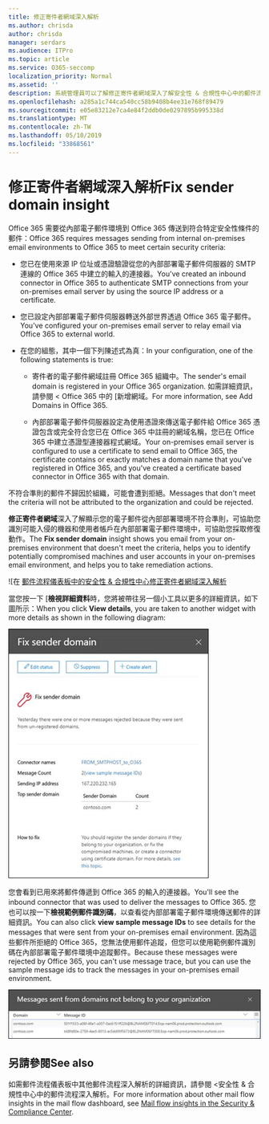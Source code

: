 ```yaml
---
title: 修正寄件者網域深入解析
ms.author: chrisda
author: chrisda
manager: serdars
ms.audience: ITPro
ms.topic: article
ms.service: O365-seccomp
localization_priority: Normal
ms.assetid: ''
description: 系統管理員可以了解修正寄件者網域深入了解安全性 & 合規性中心中的郵件流程儀表板中。
ms.openlocfilehash: a285a1c744ca540cc58b9408b4ee31e768f89479
ms.sourcegitcommit: e05e83212e7ca4e84f2ddb0de0297895b995338d
ms.translationtype: MT
ms.contentlocale: zh-TW
ms.lasthandoff: 05/10/2019
ms.locfileid: "33868561"
---
```

# <a name="fix-sender-domain-insight"></a><span data-ttu-id="058c9-103">修正寄件者網域深入解析</span><span class="sxs-lookup"><span data-stu-id="058c9-103">Fix sender domain insight</span></span>

<span data-ttu-id="058c9-104">Office 365 需要從內部電子郵件環境到 Office 365 傳送到符合特定安全性條件的郵件：</span><span class="sxs-lookup"><span data-stu-id="058c9-104">Office 365 requires messages sending from internal on-premises email environments to Office 365 to meet certain security criteria:</span></span>

- <span data-ttu-id="058c9-105">您已在使用來源 IP 位址或憑證驗證從您的內部部署電子郵件伺服器的 SMTP 連線的 Office 365 中建立的輸入的連接器。</span><span class="sxs-lookup"><span data-stu-id="058c9-105">You've created an inbound connector in Office 365 to authenticate SMTP connections from your on-premises email server by using the source IP address or a certificate.</span></span>

- <span data-ttu-id="058c9-106">您已設定內部部署電子郵件伺服器轉送外部世界透過 Office 365 電子郵件。</span><span class="sxs-lookup"><span data-stu-id="058c9-106">You've configured your on-premises email server to relay email via Office 365 to external world.</span></span>

- <span data-ttu-id="058c9-107">在您的組態，其中一個下列陳述式為真：</span><span class="sxs-lookup"><span data-stu-id="058c9-107">In your configuration, one of the following statements is true:</span></span>

  - <span data-ttu-id="058c9-108">寄件者的電子郵件網域註冊 Office 365 組織中。</span><span class="sxs-lookup"><span data-stu-id="058c9-108">The sender's email domain is registered in your Office 365 organization.</span></span> <span data-ttu-id="058c9-109">如需詳細資訊，請參閱 < Office 365 中的 [新增網域。</span><span class="sxs-lookup"><span data-stu-id="058c9-109">For more information, see Add Domains in Office 365.</span></span>

  - <span data-ttu-id="058c9-110">內部部署電子郵件伺服器設定為使用憑證來傳送電子郵件給 Office 365 憑證包含或完全符合您已在 Office 365 中註冊的網域名稱，您已在 Office 365 中建立憑證型連接器程式網域。</span><span class="sxs-lookup"><span data-stu-id="058c9-110">Your on-premises email server is configured to use a certificate to send email to Office 365, the certificate contains or exactly matches a domain name that you've registered in Office 365, and you've created a certificate based connector in Office 365 with that domain.</span></span> 

<span data-ttu-id="058c9-111">不符合準則的郵件不歸因於組織，可能會遭到拒絕。</span><span class="sxs-lookup"><span data-stu-id="058c9-111">Messages that don't meet the criteria will not be attributed to the organization and could be rejected.</span></span>

<span data-ttu-id="058c9-112">**修正寄件者網域**深入了解顯示您的電子郵件從內部部署環境不符合準則，可協助您識別可能入侵的機器和使用者帳戶在內部部署電子郵件環境中，可協助您採取修復動作。</span><span class="sxs-lookup"><span data-stu-id="058c9-112">The **Fix sender domain** insight shows you email from your on-premises environment that doesn't meet the criteria, helps you to identify potentially compromised machines and user accounts in your on-premises email environment, and helps you to take remediation actions.</span></span>

![在 [郵件流程儀表板中的安全性 & 合規性中心修正寄件者網域深入解析](media/sender-domain-insight-selected.png)

<span data-ttu-id="058c9-114">當您按一下 [**檢視詳細資料**時，您將被帶往另一個小工具以更多的詳細資訊，如下圖所示：</span><span class="sxs-lookup"><span data-stu-id="058c9-114">When you click **View details**, you are taken to another widget with more details as shown in the following diagram:</span></span>

![[詳細資料] 小工具在修正寄件者網域深入解析](media/sender-domain-view-details.png)

<span data-ttu-id="058c9-116">您會看到已用來將郵件傳遞到 Office 365 的輸入的連接器。</span><span class="sxs-lookup"><span data-stu-id="058c9-116">You'll see the inbound connector that was used to deliver the messages to Office 365.</span></span> <span data-ttu-id="058c9-117">您也可以按一下**檢視範例郵件識別碼**，以查看從內部部署電子郵件環境傳送郵件的詳細資訊。</span><span class="sxs-lookup"><span data-stu-id="058c9-117">You can also click **view sample message IDs** to see details for the messages that were sent from your on-premises email environment.</span></span> <span data-ttu-id="058c9-118">因為這些郵件所拒絕的 Office 365，您無法使用郵件追蹤，但您可以使用範例郵件識別碼在內部部署電子郵件環境中追蹤郵件。</span><span class="sxs-lookup"><span data-stu-id="058c9-118">Because these messages were rejected by Office 365, you can't use message trace, but you can use the sample message ids to track the messages in your on-premises email environment.</span></span>

![在修正寄件者網域深入了解檢視範例郵件識別碼](media/sender-domain-view-sample-message-ids.png)

## <a name="see-also"></a><span data-ttu-id="058c9-120">另請參閱</span><span class="sxs-lookup"><span data-stu-id="058c9-120">See also</span></span>

<span data-ttu-id="058c9-121">如需郵件流程儀表板中其他郵件流程深入解析的詳細資訊，請參閱 <<c0>安全性 &amp; 合規性中心中的郵件流程深入解析。</span><span class="sxs-lookup"><span data-stu-id="058c9-121">For more information about other mail flow insights in the mail flow dashboard, see [Mail flow insights in the Security & Compliance Center](mail-flow-insights-v2.md).</span></span>
